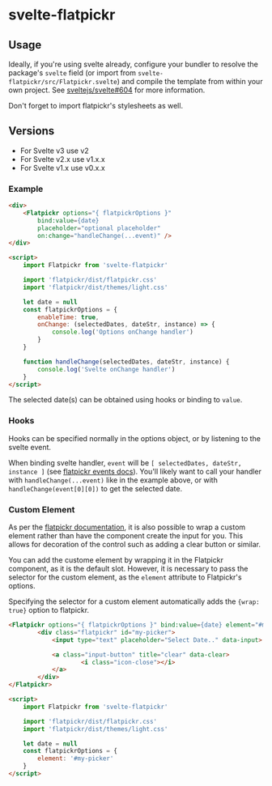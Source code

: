 # svelte-flatpickr

## Usage

Ideally, if you're using svelte already, configure your bundler to resolve the
package's `svelte` field (or import from `svelte-flatpickr/src/Flatpickr.svelte`) and compile the template from within your own project. See [sveltejs/svelte#604](https://github.com/sveltejs/svelte/issues/604) for more information.

Don't forget to import flatpickr's stylesheets as well.

## Versions

-   For Svelte v3 use v2
-   For Svelte v2.x use v1.x.x
-   For Svelte v1.x use v0.x.x

### Example

```html
<div>
	<Flatpickr options="{ flatpickrOptions }"
		bind:value={date}
		placeholder="optional placeholder"
		on:change="handleChange(...event)" />
</div>

<script>
	import Flatpickr from 'svelte-flatpickr'

	import 'flatpickr/dist/flatpickr.css'
	import 'flatpickr/dist/themes/light.css'

	let date = null
	const flatpickrOptions = {
		enableTime: true,
		onChange: (selectedDates, dateStr, instance) => {
			console.log('Options onChange handler')
		}
	}

	function handleChange(selectedDates, dateStr, instance) {
		console.log('Svelte onChange handler')
	}
</script>
```

The selected date(s) can be obtained using hooks or binding to `value`.

### Hooks

Hooks can be specified normally in the options object, or by listening to the svelte event.

When binding svelte handler, `event` will be `[ selectedDates, dateStr, instance ]` (see [flatpickr events docs][flatpickr-events]). You'll likely want to call your handler with `handleChange(...event)` like in the example above, or with `handleChange(event[0][0])` to get the selected date.

[flatpickr-events]: https://chmln.github.io/flatpickr/events/

### Custom Element

As per the [flatpickr documentation](https://flatpickr.js.org/examples/#flatpickr-external-elements), it is also possible to wrap a custom element rather than have the component create the input for you. This allows for decoration of the control such as adding a clear button or similar.

You can add the custome element by wrapping it in the Flatpickr component, as it is the default slot. However, it is necessary to pass the selector for the custom element, as the `element` attribute to Flatpickr's options.

Specifying the selector for a custom element automatically adds the `{wrap: true}` option to flatpickr.

```html
<Flatpickr options="{ flatpickrOptions }" bind:value={date} element="#my-picker">
		<div class="flatpickr" id="my-picker">
			<input type="text" placeholder="Select Date.." data-input>

			<a class="input-button" title="clear" data-clear>
					<i class="icon-close"></i>
			</a>
		</div>
</Flatpickr>

<script>
	import Flatpickr from 'svelte-flatpickr'

	import 'flatpickr/dist/flatpickr.css'
	import 'flatpickr/dist/themes/light.css'

	let date = null
	const flatpickrOptions = {
		element: '#my-picker'
	}
</script>
```